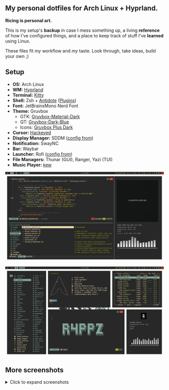 ## My personal dotfiles for Arch Linux + Hyprland.

**Ricing is personal art.**

This is my setup's **backup** in case I mess something up, a living **reference** of how I've configured things, and a place to keep track of stuff I've **learned** using Linux.

These files fit *my* workflow and *my* taste. Look through, take ideas, build your own ;)

## Setup

* **OS:** Arch Linux
* **WM:** [Hyprland](https://hyprland.org/)
* **Terminal:** [Kitty](https://github.com/kovidgoyal/kitty)
* **Shell:** Zsh + [Antidote](https://antidote.sh/) ([Plugins](zsh/zsh_plugins.txt))
* **Font:** JetBrainsMono Nerd Font
* **Theme:** Gruvbox
    * GTK: [Gruvbox-Material-Dark](https://github.com/TheGreatMcPain/gruvbox-material-gtk)
    * QT: [Gruvbox-Dark-Blue](https://github.com/sachnr/gruvbox-kvantum-themes)
    * Icons: [Gruvbox Plus Dark](https://github.com/SylEleuth/gruvbox-plus-icon-pack)
* **Cursor:** [Hackeyed](https://www.gnome-look.org/p/999998)
* **Display Manager:** SDDM ([config from](https://github.com/Keyitdev/sddm-astronaut-theme))
* **Notification:** SwayNC 
* **Bar:** Waybar 
* **Launcher:** Rofi ([config from](https://github.com/adi1090x/rofi))
* **File Managers:** Thunar (GUI), Ranger, Yazi (TUI)
* **Music Player:** [kew](https://github.com/ravachol/kew)

![Screenshot](screenshot/screenshot_2025-06-02_20-42-26.png)

![Screenshot](screenshot/screenshot_2025-06-02_20-29-16.png)

## More screenshots

<details>
<summary>Click to expand screenshots</summary>

![Screenshot](screenshot/screenshot_2025-06-02_20-39-54.png)

![Screenshot](screenshot/screenshot_2025-05-17_19-22-00.png)

![Screenshot](screenshot/screenshot_2025-05-17_19-29-13.png)

![Screenshot](screenshot/screenshot_2025-05-17_19-17-34.png)

![Screenshot](screenshot/screenshot_2025-05-17_19-51-35.png)

![Screenshot](screenshot/screenshot_2025-05-17_19-19-04.png)

![Screenshot](screenshot/screenshot_2025-06-02_21-31-26.png)

![Screenshot](screenshot/screenshot_2025-06-02_21-31-50.png)

</details>
